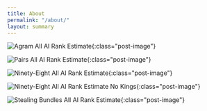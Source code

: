 ```yaml
---
title: About
permalink: "/about/"
layout: summary
---
```


![Agram All AI Rank Estimate]({{site.url}}{{site.baseurl}}/images/agram/allairankestimatewinner.png){:class="post-image"}

![Pairs All AI Rank Estimate]({{site.url}}{{site.baseurl}}/images/pairs/allairankestimatewinner.png){:class="post-image"}

![Ninety-Eight All AI Rank Estimate]({{site.url}}{{site.baseurl}}/images/ninetyeight/allairankestimatewinner4p.png){:class="post-image"}

![Ninety-Eight All AI Rank Estimate No Kings]({{site.url}}{{site.baseurl}}/images/ninetyeight/allairankestimatenoking.png){:class="post-image"}

![Stealing Bundles All AI Rank Estimate]({{site.url}}{{site.baseurl}}/images/stealingbundles/allairankestimatewinner4p.png){:class="post-image"}

